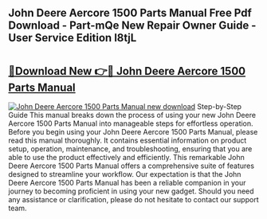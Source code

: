 ## John Deere Aercore 1500 Parts Manual Free Pdf Download - Part-mQe New Repair Owner Guide - User Service Edition l8tjL

# <h2><a href="http://bc91229.oget.top/?id=John+Deere+Aercore+1500+Parts+Manual">🔗Download New 👉🔴 John Deere Aercore 1500 Parts Manual</a></h2>

[![John Deere Aercore 1500 Parts Manual new download](https://i.imgur.com/5g1atiW.png)](http://bc91229.oget.top/?id=John+Deere+Aercore+1500+Parts+Manual)
Step-by-Step Guide This manual breaks down the process of using your new John Deere Aercore 1500 Parts Manual into manageable steps for effortless operation. Before you begin using your John Deere Aercore 1500 Parts Manual, please read this manual thoroughly. It contains essential information on product setup, operation, maintenance, and troubleshooting, ensuring that you are able to use the product effectively and efficiently. This remarkable John Deere Aercore 1500 Parts Manual offers a comprehensive suite of features designed to streamline your workflow. Our expectation is that the John Deere Aercore 1500 Parts Manual has been a reliable companion in your journey to becoming proficient in using your new gadget. Should you need any assistance or clarification, please do not hesitate to contact our support team.
